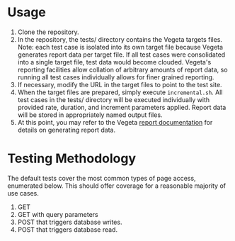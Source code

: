 # Usage
1. Clone the repository.
2. In the repository, the tests/ directory contains the Vegeta targets files. Note: each test case is isolated into its own target file because Vegeta generates report data per target file. If all test cases were consolidated into a single target file, test data would become clouded. Vegeta's reporting facilities allow collation of arbitrary amounts of report data, so running all test cases individually allows for finer grained reporting.
3. If necessary, modify the URL in the target files to point to the test site.
4. When the target files are prepared, simply execute `incremental.sh`. All test cases in the tests/ directory will be executed individually with provided rate, duration, and increment parameters applied. Report data will be stored in appropriately named output files.
5. At this point, you may refer to the Vegeta [report documentation](https://github.com/tsenart/vegeta#report) for details on generating report data.

# Testing Methodology
The default tests cover the most common types of page access, enumerated below. This should offer coverage for a reasonable majority of use cases.

1. GET
2. GET with query parameters
3. POST that triggers database writes.
4. POST that triggers database read.
